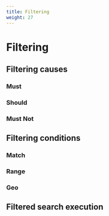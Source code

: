 ```yaml
---
title: Filtering
weight: 27
---
```



# Filtering

## Filtering causes

### Must

### Should

### Must Not

## Filtering conditions

### Match

### Range

### Geo

## Filtered search execution

